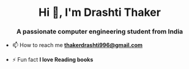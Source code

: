 <h1 align="center">Hi 👋, I'm Drashti Thaker</h1>
<h3 align="center">A passionate computer engineering student from India</h3>



- 📫 How to reach me **thakerdrashti996@gmail.com**


- ⚡ Fun fact **I love Reading books**
